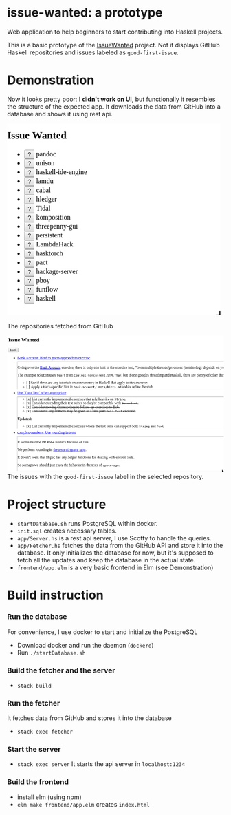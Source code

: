 # issue-wanted: a prototype
Web application to help beginners to start contributing into Haskell projects.


This is a basic prototype of the [IssueWanted](https://github.com/kowainik/issue-wanted/) project.
Not it displays GitHub Haskell repositories and issues labeled as `good-first-issue`.

# Demonstration
Now it looks pretty poor: I __didn't work on UI__, but functionally it resembles the structure of the expected app. It downloads the data from GitHub into a database and shows it using rest api.

![](https://github.com/demarkok/issue-wanted/blob/master/screen1.png)

The repositories fetched from GitHub

![](https://github.com/demarkok/issue-wanted/blob/master/screen2.png)
The issues with the `good-first-issue` label in the selected repository.



# Project structure
* `startDatabase.sh` runs PostgreSQL within docker. 
* `init.sql` creates necessary tables.
* `app/Server.hs` is a rest api server, I use Scotty to handle the queries.
* `app/Fetcher.hs` fetches the data from the GitHub API and store it into the database. It only initializes the database for now, but it's supposed to fetch all the updates and keep the database in the actual state.
* `frontend/app.elm` is a very basic frontend in Elm (see Demonstration)


# Build instruction
### Run the database
For convenience, I use docker to start and initialize the PostgreSQL
* Download docker and run the daemon (`dockerd`)
* Run `./startDatabase.sh`
### Build the fetcher and the server
* `stack build`
### Run the fetcher
It fetches data from GitHub and stores it into the database
* `stack exec fetcher`
### Start the server
* `stack exec server`
It starts the api server in `localhost:1234`
### Build the frontend
* install elm (using npm)
* `elm make frontend/app.elm` creates `index.html`


